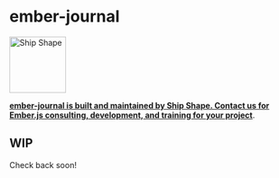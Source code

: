 # ember-journal

<a href="https://shipshape.io/"><img src="http://i.imgur.com/KVqNjgO.png" alt="Ship Shape" width="100" height="100"/></a>

**[ember-journal is built and maintained by Ship Shape. Contact us for Ember.js consulting, development, and training for your project](https://shipshape.io/ember-consulting/)**.

## WIP

Check back soon!
